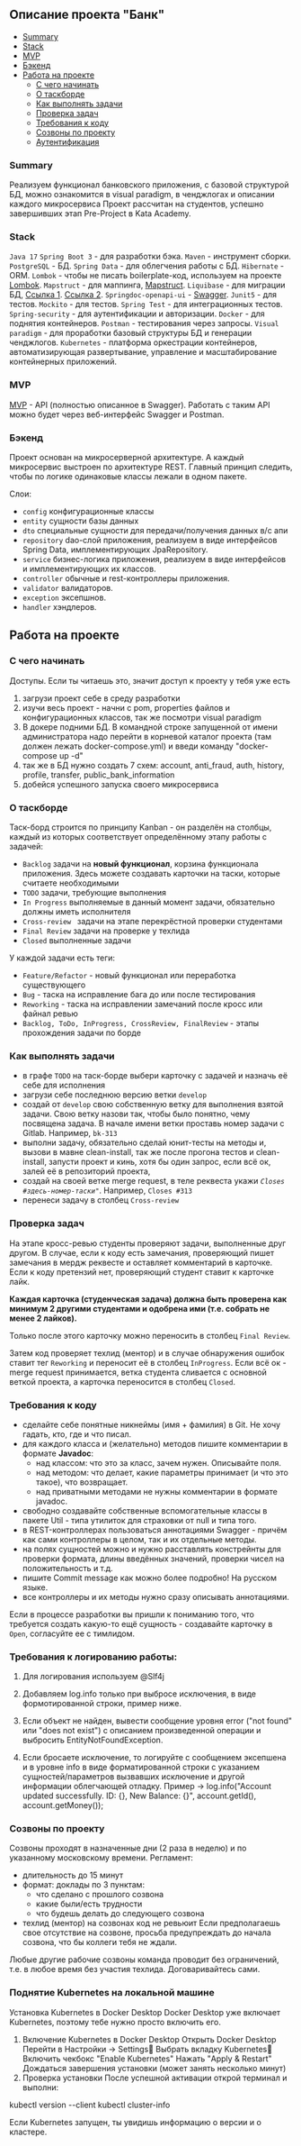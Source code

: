 <h2>Описание проекта "Банк"</h2>

- [Summary](#summary)
- [Stack](#stack)
- [MVP](#mvp)
- [Бэкенд](#бэкенд)
- [Работа на проекте](#работа-на-проекте)
  - [С чего начинать](#с-чего-начинать)
  - [О таскборде](#о-таскборде)
  - [Как выполнять задачи](#как-выполнять-задачи)
  - [Проверка задач](#проверка-задач)
  - [Требования к коду](#требования-к-коду)
  - [Созвоны по проекту](#созвоны-по-проекту)
  - [Аутентификация](#аутентификация)

### Summary

Реализуем функционал банковского приложения, с базовой структурой БД, можно ознакомится в visual paradigm, в ченджлогах и описании каждого микросервиса
Проект рассчитан на студентов, успешно завершивших этап Pre-Project в Kata Academy.

### Stack

`Java 17`
`Spring Boot 3` - для разработки бэка.
`Maven` - инструмент сборки.
`PostgreSQL` - БД.
`Spring Data` - для облегчения работы с БД.
`Hibernate` - ORM.
`Lombok` - чтобы не писать boilerplate-код, используем на проекте [Lombok](https://projectlombok.org/features/all).
`Mapstruct` - для маппинга, [Mapstruct](https://www.baeldung.com/mapstruct).
`Liquibase` - для миграции БД, [Ссылка 1](https://habr.com/ru/post/460377/). [Ссылка 2](https://habr.com/ru/post/460907/).
`Springdoc-openapi-ui` - [Swagger](https://docs.swagger.io/swagger-core/v1.5.0/apidocs/allclasses-noframe.html).
`Junit5` - для тестов.
`Mockito` - для тестов.
`Spring Test` - для интеграционных тестов.
`Spring-security` - для аутентификации и авторизации.
`Docker` - для поднятия контейнеров.
`Postman` - тестирования через запросы.
`Visual paradigm` - для проработки базовый структуры БД и генерации ченджлогов.
`Kubernetes` - платформа оркестрации контейнеров, автоматизирующая развертывание, управление и масштабирование контейнерных приложений.


### MVP

[MVP](https://ru.wikipedia.org/wiki/%D0%9C%D0%B8%D0%BD%D0%B8%D0%BC%D0%B0%D0%BB%D1%8C%D0%BD%D0%BE_%D0%B6%D0%B8%D0%B7%D0%BD%D0%B5%D1%81%D0%BF%D0%BE%D1%81%D0%BE%D0%B1%D0%BD%D1%8B%D0%B9_%D0%BF%D1%80%D0%BE%D0%B4%D1%83%D0%BA%D1%82) - API (полностью описанное в Swagger).
Работать с таким API можно будет через веб-интерфейс Swagger и Postman.

### Бэкенд

Проект основан на микросерверной архитектуре.
А каждый микросервис выстроен по архитектуре REST.
Главный принцип следить, чтобы по логике одинаковые классы лежали в одном пакете.

Слои:
<ul>
<li><code>config</code> конфигурационные классы</li>
<li><code>entity</code> сущности базы данных</li>
<li><code>dto</code> специальные сущности для передачи/получения данных в/с апи</li>
<li><code>repository</code> dao-слой приложения, реализуем в виде интерфейсов Spring Data, имплементирующих JpaRepository.</li>
<li><code>service</code> бизнес-логика приложения, реализуем в виде интерфейсов и имплементирующих их классов.</li>
<li><code>controller</code> обычные и rest-контроллеры приложения.</li>
<li><code>validator</code> валидаторов.</li>
<li><code>exception</code> эксепшнов.</li>
<li><code>handler</code> хэндлеров.</li>
</ul>

## Работа на проекте
### С чего начинать

Доступы. Если ты читаешь это, значит доступ к проекту у тебя уже есть
<ol>
<li>загрузи проект себе в среду разработки</li>
<li>изучи весь проект - начни с pom, properties файлов и конфигурационных классов, так же посмотри visual paradigm</li>
<li>В докере подними БД.  В командной строке запущенной от имени администратора надо перейти в корневой каталог проекта (там должен лежать docker-compose.yml) и введи команду "docker-compose up -d"</li>
<li>так же в БД нужно создать 7 схем: account, anti_fraud, auth, history, profile, transfer, public_bank_information</li>
<li>добейся успешного запуска своего микросервиса</li>
</ol>

### О таскборде

Таск-борд строится по принципу Kanban - он разделён на столбцы, каждый из которых соответствует определённому этапу работы с задачей:
<ul>
<li><code>Backlog</code> задачи на <b>новый функционал</b>, корзина функционала приложения. Здесь можете создавать карточки на таски, которые считаете необходимыми</li>
<li><code>TODO</code> задачи, требующие выполнения</li>
<li><code>In Progress</code> выполняемые в данный момент задачи, обязательно должны иметь исполнителя</li>
<li><code>Cross-review </code> задачи на этапе перекрёстной проверки студентами</li>
<li><code>Final Review</code> задачи на проверке у техлида</li>
<li><code>Closed</code> выполненные задачи</li>
</ul>

У каждой задачи есть теги:
<ul>
<li><code>Feature/Refactor</code> - новый функционал или переработка существующего</li>
<li><code>Bug</code> - таска на исправление бага до или после тестирования</li>
<li><code>Reworking</code> - таска на исправлении замечаний после кросс или файнал ревью</li>
<li><code>Backlog, ToDo, InProgress, CrossReview, FinalReview</code> - этапы прохождения задачи по борде</li>
</ul>

### Как выполнять задачи

<ul>
<li>в графе <code>TODO</code> на таск-борде выбери карточку с задачей и назначь её себе для исполнения</li>
<li>загрузи себе последнюю версию ветки <code>develop</code></li>
<li>создай от <code>develop</code> свою собственную ветку для выполнения взятой задачи. Свою ветку назови так, чтобы было понятно, чему посвящена задача. В начале имени ветки проставь номер задачи с Gitlab. Например, <code>bk-313</code></li>
<li>выполни задачу, обязательно сделай юнит-тесты на методы и, вызови в мавне clean-install, так же после прогона тестов и clean-install, запусти проект и кинь, хотя бы один запрос, если всё ок, залей её в репозиторий проекта, </li>
<li>создай на своей ветке merge request, в теле реквеста укажи <code><i>Closes #здесь-номер-таски"</i></code>. Например, <code>Closes #313</code></li>
<li>перенеси задачу в столбец <code>Cross-review</code></li>
</ul>

### Проверка задач

На этапе кросс-ревью студенты проверяют задачи, выполненные друг другом.
В случае, если к коду есть замечания, проверяющий пишет замечания в мердж реквесте и оставляет комментарий в карточке.
Если к коду претензий нет, проверяющий студент ставит к карточке лайк.

**Каждая карточка (студенческая задача) должна быть проверена как минимум 2 другими студентами и одобрена ими (т.е. собрать не менее 2 лайков).**

Только после этого карточку можно переносить в столбец `Final Review`.

Затем код проверяет техлид (ментор) и в случае обнаружения ошибок ставит тег `Reworking` и переносит её в столбец `InProgress`.
Если всё ок - merge request принимается, ветка студента сливается с основной веткой проекта, а карточка переносится в столбец `Closed`.

### Требования к коду

- сделайте себе понятные никнеймы (имя + фамилия) в Git. Не хочу гадать, кто, где и что писал.
- для каждого класса и (желательно) методов пишите комментарии в формате <b>Javadoc</b>:
  - над классом: что это за класс, зачем нужен. Описывайте поля.
  - над методом: что делает, какие параметры принимает (и что это такое), что возвращает.
  - над приватными методами не нужны комментарии в формате javadoc.
- свободно создавайте собственные вспомогательные классы в пакете Util - типа утилиток для страховки от null и типа того.
- в REST-контроллерах пользоваться аннотациями Swagger - причём как сами контроллеры в целом, так и их отдельные методы.
- на полях сущностей можно и нужно расставлять констрейнты для проверки формата, длины введённых значений, проверки чисел на положительность и т.д.
- пишите Commit message как можно более подробно! На русском языке.
- все контроллеры и их методы нужно сразу описывать аннотациями.

Если в процессе разработки вы пришли к пониманию того, что требуется создать какую-то ещё сущность - создавайте карточку в `Open`, согласуйте ее с тимлидом.

### Требования к логированию работы:

1. Для логирования используем @Slf4j

2. Добавляем log.info только при выбросе исключения, в виде формотированной строки, пример ниже.

3. Если объект не найден, вывести сообщение уровня error ("not found" или "does not exist") с описанием произведенной операции и выбросить EntityNotFoundException.

4. Если бросаете исключение, то логируйте с сообщением эксепшена и в уровне  info в виде форматированной строки с указанием сущностей/параметров вызвавших исключение и другой информации облегчающей отладку. Пример ->
   log.info("Account updated successfully. ID: {}, New Balance: {}", account.getId(), account.getMoney());

### Созвоны по проекту

Созвоны проходят в назначенные дни (2 раза в неделю) и по указанному московскому времени.
Регламент:
- длительность до 15 минут
- формат: доклады по 3 пунктам:
  - что сделано с прошлого созвона
  - какие были/есть трудности
  - что будешь делать до следующего созвона
- техлид (ментор) на созвонах код не ревьюит
  Если предполагаешь свое отсутствие на созвоне, просьба предупреждать до начала созвона, что бы коллеги тебя не ждали.

Любые другие рабочие созвоны команда проводит без ограничений, т.е. в любое время без участия техлида.
Договаривайтесь сами. 

### Поднятие Kubernetes на локальной машине
Установка Kubernetes в Docker Desktop
Docker Desktop уже включает Kubernetes, поэтому тебе нужно просто включить его.

1. Включение Kubernetes в Docker Desktop
  Открыть Docker Desktop Перейти в Настройки → Settings⃣ Выбрать вкладку Kubernetes⃣ Включить чекбокс "Enable Kubernetes" Нажать "Apply & Restart"
  Дождаться завершения установки (может занять несколько минут)
2. Проверка установки  После успешной активации открой терминал и выполни:

kubectl version --client
kubectl cluster-info

Если Kubernetes запущен, ты увидишь информацию о версии и о кластере.
